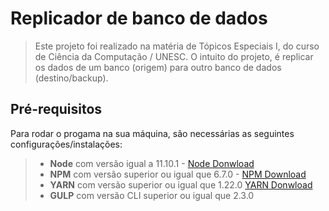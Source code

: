 # Replicador de banco de dados
>
> Este projeto foi realizado na matéria de Tópicos Especiais I, do curso de Ciência da Computação / UNESC.
> O intuito do projeto, é replicar os dados de um banco (origem) para outro banco de dados (destino/backup).

## Pré-requisitos

Para rodar o progama na sua máquina, são necessárias as seguintes configurações/instalações:
> - **Node** com versão igual a 11.10.1 - [Node Donwload](https://nodejs.org/pt-br/download/)
> - **NPM** com versão superior ou igual que 6.7.0 - [NPM Download](https://www.npmjs.com/package/download)
> - **YARN** com versão superior ou igual que 1.22.0 [YARN Donwload](https://classic.yarnpkg.com/en/docs/install/)
> - **GULP** com versão CLI superior ou igual que 2.3.0 
